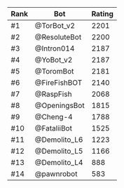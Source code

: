 Rank|Bot|Rating
---|---|---
#1|@TorBot_v2|2201
#2|@ResoluteBot|2200
#3|@Intron014|2187
#4|@YoBot_v2|2187
#5|@ToromBot|2181
#6|@FireFishBOT|2140
#7|@RaspFish|2068
#8|@OpeningsBot|1815
#9|@Cheng-4|1788
#10|@FataliiBot|1525
#11|@Demolito_L6|1223
#12|@Demolito_L5|1166
#13|@Demolito_L4|888
#14|@pawnrobot|583
